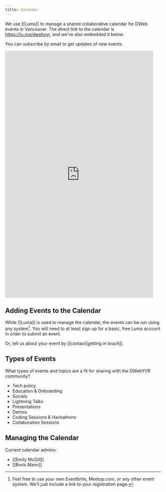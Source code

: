 ```yaml
---
title: Calendar
---
```


We use [[Luma]] to manage a shared collaborative calendar for DWeb events in Vancouver. The direct link to the calendar is <https://lu.ma/dwebyvr>, and we've also embedded it below.

You can subscribe by email to get updates of new events. 

<iframe
  src="https://lu.ma/dwebyvr"
  width="95%"
  height="800"
  frameborder="0"
  allowfullscreen=""
  aria-hidden="false"
  tabindex="0"
></iframe>

## Adding Events to the Calendar

While [[Luma]] is used to manage the calendar, the events can be run using any system[^eventsites]. You will need to at least sign up for a basic, free Luma account in order to submit an event.

Or, tell us about your event by [[contact|getting in touch]].

[^eventsites]: Feel free to use your own Eventbrite, Meetup.com, or any other event system. We’ll just include a link to your registration page.

## Types of Events

What types of events and topics are a fit for sharing with the DWebYVR community?

* Tech policy
* Education & Onboarding
* Socials
* Lightning Talks
* Presentations
* Demos
* Coding Sessions & Hackathons
* Collaboration Sessions

## Managing the Calendar

Current calendar admins:
* [[Emily McGill]]
* [[Boris Mann]] 
